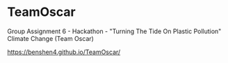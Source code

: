 # TeamOscar
Group Assignment 6 - Hackathon - "Turning The Tide On Plastic Pollution" Climate Change (Team Oscar)

https://benshen4.github.io/TeamOscar/
